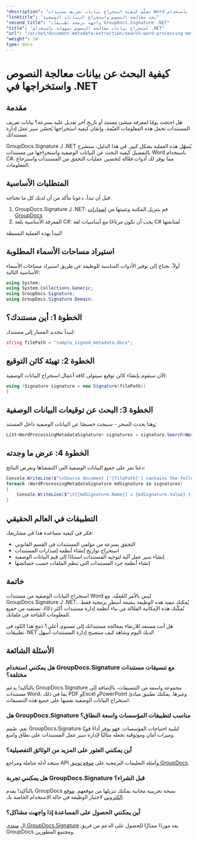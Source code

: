 ```yaml
---
"description": "تعلّم كيفية استخراج بيانات تعريف مستندات Word والبحث عنها باستخدام C# باستخدام GroupDocs.Signature. بسّط إدارة المستندات مع هذا الدليل المفصل."
"linktitle": "بحث معالجة النصوص واستخراج البيانات الوصفية"
"second_title": "واجهة برمجة تطبيقات GroupDocs.Signature .NET"
"title": "استخراج بيانات معالجة النصوص بسهولة باستخدام .NET"
"url": "/ar/net/document-metadata-extraction/search-word-processing-metadata-extraction/"
"weight": 14
type: docs
---
```

# كيفية البحث عن بيانات معالجة النصوص واستخراجها في .NET

## مقدمة

هل احتجت يومًا لمعرفة منشئ مستند أو تاريخ آخر تعديل عليه بسرعة؟ بيانات تعريف المستندات تحمل هذه المعلومات القيّمة، وإتقان كيفية استخراجها يُحسّن سير عمل إدارة مستنداتك.

GroupDocs.Signature لـ .NET يُسهّل هذه العملية بشكل كبير. في هذا الدليل، سنشرح بالتفصيل كيفية البحث عن البيانات الوصفية واستخراجها من مستندات Word باستخدام C#، مما يوفر لك أدوات فعّالة لتحسين عمليات التحقق من المستندات واسترجاع المعلومات.

## المتطلبات الأساسية

قبل أن نبدأ، دعونا نتأكد من أن لديك كل ما تحتاجه:

1. GroupDocs.Signature لـ .NET: قم بتنزيل المكتبة وتثبيتها من [إصدارات GroupDocs](https://releases.groupdocs.com/signature/net/)
2. المعرفة الأساسية بلغة C#: يجب أن تكون مرتاحًا مع أساسيات لغة C# لمتابعتها

لنبدأ بهذه العملية البسيطة!

## استيراد مساحات الأسماء المطلوبة

أولاً، نحتاج إلى توفير الأدوات المناسبة للوظيفة عن طريق استيراد مساحات الأسماء الأساسية التالية:

```csharp
using System;
using System.Collections.Generic;
using GroupDocs.Signature;
using GroupDocs.Signature.Domain;
```

## الخطوة 1: أين مستندك؟

لنبدأ بتحديد المسار إلى مستندك:

```csharp
string filePath = "sample_signed_metadata.docx";
```

## الخطوة 2: تهيئة كائن التوقيع

الآن سنقوم بإنشاء كائن توقيع سيتولى كافة أعمال استخراج البيانات الوصفية:

```csharp
using (Signature signature = new Signature(filePath))
{
```

## الخطوة 3: البحث عن توقيعات البيانات الوصفية

وهنا يحدث السحر - سنبحث خصيصًا عن البيانات الوصفية داخل المستند:

```csharp
List<WordProcessingMetadataSignature> signatures = signature.Search<WordProcessingMetadataSignature>(SignatureType.Metadata);
```

## الخطوة 4: عرض ما وجدته

دعنا نمر على جميع البيانات الوصفية التي اكتشفناها ونعرض النتائج:

```csharp
Console.WriteLine($"\nSource document ['{filePath}'] contains the following signatures:");
foreach (WordProcessingMetadataSignature mdSignature in signatures)
{
    Console.WriteLine($"\t[{mdSignature.Name}] = {mdSignature.Value} ({mdSignature.Type})");
}
```

## التطبيقات في العالم الحقيقي

فكر في كيفية مساعدة هذا في مشاريعك:
- التحقق بسرعة من مؤلفي المستندات في القسم القانوني
- استخراج تواريخ إنشاء أنظمة إصدارات المستندات
- إنشاء سير عمل آلية لتوجيه المستندات استنادًا إلى قيم البيانات الوصفية
- إنشاء أنظمة جرد المستندات التي تنظم الملفات حسب خصائصها

## خاتمة

استخراج البيانات الوصفية من مستندات Word ليس بالأمر المُعقّد. مع GroupDocs.Signature لـ .NET، يُمكنك تنفيذ هذه الوظيفة ببضعة أسطر برمجية فقط. تُمكّنك هذه الإمكانية الفعّالة من بناء أنظمة إدارة مستندات أكثر ذكاءً، تستفيد من جميع المعلومات المُتاحة في ملفاتك.

هل أنت مستعد للارتقاء بمعالجة مستنداتك إلى مستوى أعلى؟ دَمج هذا الكود في تطبيقات .NET لديك اليوم وشاهد كيف ستصبح إدارة المستندات أسهل!

## الأسئلة الشائعة

### هل يمكنني استخدام GroupDocs.Signature مع تنسيقات مستندات مختلفة؟

بالتأكيد! يدعم GroupDocs.Signature مجموعة واسعة من التنسيقات، بالإضافة إلى مستندات Word، بما في ذلك PDF وExcel وPowerPoint وغيرها. يمكنك تطبيق مبادئ استخراج البيانات الوصفية نفسها على جميع هذه التنسيقات.

### هل GroupDocs.Signature مناسب لتطبيقات المؤسسات واسعة النطاق؟

نعم، صُمم GroupDocs.Signature لتلبية احتياجات المؤسسات. فهو يوفر أداءً قويًا وميزات أمان وموثوقية تجعله مثاليًا لإدارة سير عمل المستندات على نطاق واسع.

### أين يمكنني العثور على المزيد من الوثائق التفصيلية؟

ستجد أدلة شاملة ومراجع API وأمثلة التعليمات البرمجية على [موقع توثيق GroupDocs](https://tutorials.groupdocs.com/signature/net/).

### هل يمكنني تجربة GroupDocs.Signature قبل الشراء؟

بالتأكيد! يقدم GroupDocs نسخة تجريبية مجانية يمكنك تنزيلها من موقعهم. [موقع إلكتروني](https://releases.groupdocs.com/) لاختبار الوظيفة في حالة الاستخدام الخاصة بك.

### أين يمكنني الحصول على المساعدة إذا واجهت مشاكل؟

ال [منتدى GroupDocs.Signature](https://forum.groupdocs.com/c/signature/13) يعد موردًا ممتازًا للحصول على الدعم من فريق GroupDocs ومجتمع المطورين.